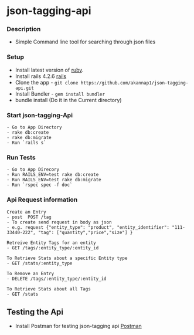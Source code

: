 # json-tagging-api

### Description 
* Simple Command line tool for searching through json files

### Setup
* Install latest version of [ruby](https://www.ruby-lang.org/en/documentation/installation/).
* Install rails 4.2.6 [rails](https://www.digitalocean.com/community/tutorials/how-to-install-ruby-on-rails-on-ubuntu-14-04-using-rvm)
* Clone the app - `git clone https://github.com/akannap1/json-tagging-api.git`
* Install Bundler - `gem install bundler`
* bundle install (Do it in the Current directory)

### Start json-tagging-Api 
```
- Go to App Directory
- rake db:create 
- rake db:migrate 
- Run `rails s`

```

### Run Tests 
```
- Go to App Direcory
- Run RAILS_ENV=test rake db:create
- Run RAILS_ENV=test rake db:migrate
- Run `rspec spec -f doc` 

```

### Api Request information 

```
Create an Entry
- post  POST /tag
- To create send request in body as json 
- e.g. request {"entity_type": "product", "entity_identifier": "111-33440-222", "tag": ["quantity","price","size"] }

```
```
Retreive Entity Tags for an entity
- GET /tags/:entity_type/:entity_id
```
```
To Retrieve Stats about a specific Entity type
- GET /stats/:entity_type
```
```
To Remove an Entry 
- DELETE /tags/:entity_type/:entity_id
```
```
To Retrieve Stats about all Tags
- GET /stats
```

## Testing the Api 
* Install Postman for testing json-tagging api [Postman](https://www.getpostman.com/)


